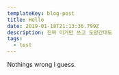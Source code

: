 ```yaml
---
templateKey: blog-post
title: Hello
date: 2019-01-18T21:13:36.799Z
description: 진짜 이거만 쓰고 도망간대도
tags:
  - test
---
```

Nothings wrong I guess.
